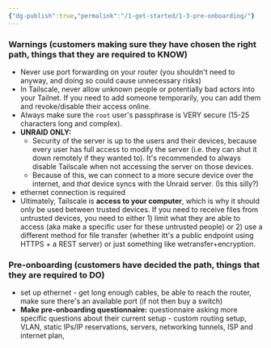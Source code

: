 ```yaml
---
{"dg-publish":true,"permalink":"/1-get-started/1-3-pre-onboarding/"}
---
```



### Warnings (customers making sure they have chosen the right path, things that they are required to KNOW)

- Never use port forwarding on your router (you shouldn't need to anyway, and doing so could cause unnecessary risks)
- In Tailscale, never allow unknown people or potentially bad actors into your Tailnet. If you need to add someone temporarily, you can add them and revoke/disable their access online.
- Always make sure the `root` user's passphrase is VERY secure (15-25 characters long and complex).
- **UNRAID ONLY:**
	- Security of the server is up to the users and their devices, because every user has full access to modify the server (i.e. they can shut it down remotely if they wanted to). It's recommended to always disable Tailscale when not accessing the server on those devices.
	- Because of this, we can connect to a more secure device over the internet, and *that* device syncs with the Unraid server. (Is this silly?)
- ethernet connection is required
- Ultimately, Tailscale is **access to your computer**, which is why it should only be used between trusted devices. If you need to receive files from untrusted devices, you need to either 1) limit what they are able to access (aka make a specific user for these untrusted people) or 2) use a different method for file transfer (whether itt's a public endpoint using HTTPS + a REST server) or just something like wetransfer+encryption.

### Pre-onboarding (customers have decided the path, things that they are required to DO)

- set up ethernet - get long enough cables, be able to reach the router, make sure there's an available port (if not then buy a switch)
- **Make pre-onboarding questionnaire:** questionnaire asking more specific questions about their current setup - custom routing setup, VLAN, static IPs/IP reservations, servers, networking tunnels, ISP and internet plan, 